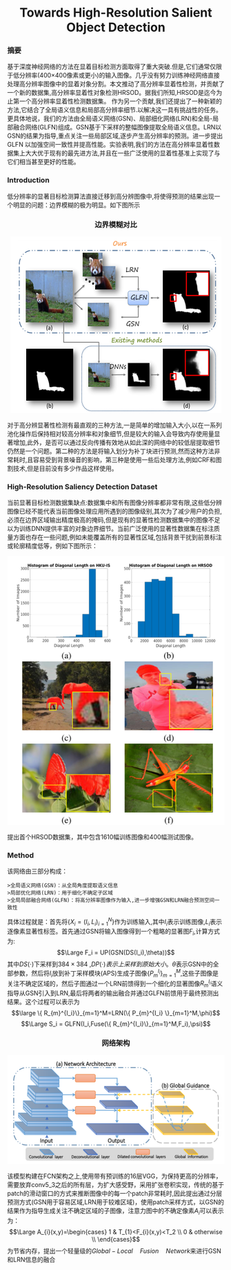 # <center>Towards High-Resolution Salient Object Detection</center>

### 摘要
基于深度神经网络的方法在显着目标检测方面取得了重大突破.但是,它们通常仅限于低分辨率(400×400像素或更小)的输入图像。几乎没有努力训练神经网络直接处理高分辨率图像中的显着对象分割。本文推动了高分辨率显着性检测，并贡献了一个新的数据集,高分辨率显着性对象检测HRSOD。据我们所知,HRSOD是迄今为止第一个高分辨率显着性检测数据集。
作为另一个贡献,我们还提出了一种新颖的方法,它结合了全局语义信息和局部高分辨率细节.以解决这一具有挑战性的任务。更具体地说，我们的方法由全局语义网络(GSN)、局部细化网络(LRN)和全局-局部融合网络(GLFN)组成。GSN基于下采样的整幅图像提取全局语义信息。LRN以GSN的结果为指导,重点关注一些局部区域,逐步产生高分辨率的预测。进一步提出 GLFN 以加强空间一致性并提高性能。实验表明,我们的方法在高分辨率显着性数据集上大大优于现有的最先进方法,并且在一些广泛使用的显着性基准上实现了与它们相当甚至更好的性能。

### Introduction
低分辨率的显著目标检测算法直接迁移到高分辨图像中,将使得预测的结果出现一个明显的问题：边界模糊的极为明显。如下图所示
### <center>边界模糊对比</center>
<div align="center"><img src="image\边界模糊.PNG"></div>

对于高分辨显著性检测有最直观的三种方法,一是简单的增加输入大小,以在一系列池化操作后保持相对较高分辨率和对象细节,但是较大的输入会导致内存使用量显著增加,此外，是否可以通过反向传播有效地从如此深的网络中的较低层提取细节仍然是一个问题。第二种的方法是将输入划分为补丁块进行预测,然而这种方法非常耗时,且容易受到背景噪音的影响，第三种是使用一些后处理方法,例如CRF和图割技术,但是目前没有多少作品这样使用。

### High-Resolution Saliency Detection Dataset
当前显著目标检测数据集缺点:数据集中和所有图像分辨率都非常有限,这些低分辨图像已经不能代表当前图像处理应用所遇到的图像级别,其次为了减少用户的负担,必须在边界区域输出精度极高的掩码,但是现有的显著性检测数据集中的图像不足以为训练DNN提供丰富的对象边界细节。当前广泛使用的显著性数据集在标注质量方面也存在一些问题,例如未能覆盖所有的显著性区域,包括背景干扰到前景标注或轮廓精度低等，例如下图所示：
<div align="center"><img src="image\低分辨率图像存在的问题.PNG"></img></div>

提出首个HRSOD数据集，其中包含1610幅训练图像和400幅测试图像。

### Method

该网络由三部分构成：

    >全局语义网络(GSN)：从全局角度提取语义信息
    >局部优化网络(LRN)：用于细化不确定子区域
    >全局局部融合网络(GLFN)：将高分辨率图像作为输入,进一步增强GSN和LRN融合预测空间一致性

具体过程就是：首先将$\{ X_i=(I_i,L_i)_{i=1}^N \}$作为训练输入,其中$I_i$表示训练图像,$L_i$表示逐像素显著性标签。首先通过GSN将输入图像得到一个粗略的显著图$F_i$,计算方式为:
$$\Large F_i = UP(GSN(DS(I_i),\theta))$$
其中$DS(\cdot)$下采样到$384 \times 384$ ,$DP(\cdot)表示上采样到原始大小$。$\theta$表示GSN中的全部参数，然后将$I_i$放到补丁采样模块(APS)生成子图像$\{ P_{m}^{I_i} \}_{m=1}^M$,这些子图像是关注不确定区域的，然后子图通过一个LRN前馈得到一个细化的显著图像$R_m^{I_i}$语义指导从GSN引入到LRN,最后将两者的输出融合并通过GLFN前馈用于最终预测出结果。这个过程可以表示为
$$\large \{ R_{m}^{I_i}\}_{m=1}^M=LRN(\{ P_{m}^{I_i} \}_{m=1}^M,\phi)$$
$$\Large S_i = GLFN(I_i,Fuse(\{ R_{m}^{I_i}\}_{m=1}^M,F_i),\psi)$$
### <center>网络架构
<div align="center"><img src="image\GSN和LRN网络架构.PNG"></img></div>


该模型构建在FCN架构之上,使用带有预训练的16层VGG，为保持更高的分辨率，需要放弃conv5_3之后的所有层，为扩大感受野，采用扩张卷积实现，传统的基于patch的滑动窗口的方式来推断图像中的每一个patch非常耗时,因此提出通过分层预测方式(GSN用于容易区域,LRN用于较难区域)，使用patch采样方式，以GSN的结果作为指导生成关注不确定区域的子图像，注意力图中的不确定像素$A_i$可以表示为：
$$\Large A_{i}(x,y)=\begin{cases}
1 & T_{1}<F_{i}(x,y)<T_2 \\
0 & otherwise \\
\end{cases}$$
为节省内存，提出一个轻量级的$Global-Local\quad Fusion\quad Network$来进行GSN和LRN信息的融合
